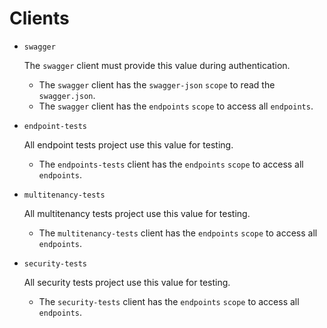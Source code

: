 # Clients

* `swagger`

  The `swagger` client must provide this value during authentication. 

  * The `swagger` client has the `swagger-json` `scope` to read the `swagger.json`.
  * The `swagger` client has the `endpoints` `scope` to access all `endpoints`.

* `endpoint-tests`

  All endpoint tests project use this value for testing. 

  * The `endpoints-tests` client has the `endpoints` `scope` to access all `endpoints`.

* `multitenancy-tests`

  All multitenancy tests project use this value for testing. 

  * The `multitenancy-tests` client has the `endpoints` `scope` to access all `endpoints`.

* `security-tests`

  All security tests project use this value for testing. 

  * The `security-tests` client has the `endpoints` `scope` to access all `endpoints`.
